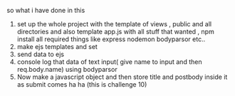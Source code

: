 so what i have done in this 
  1. set up the whole project with the template of views , public and all directories and also template app.js with all stuff that wanted , npm install all required things like express nodemon bodyparsor etc..
  2. make ejs templates and set 
  3. send data to ejs 
  4. console log that data of text input( give name to input and then req.body.name) using bodyparsor 
  5. Now make a javascript object and then store title and postbody inside it as submit comes ha ha (this is challenge 10)
